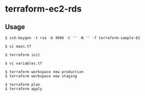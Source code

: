 # terraform-ec2-rds

## Usage

```
$ ssh-keygen -t rsa -b 4096 -C '' -N '' -f terraform-sample-02
```

```
$ vi main.tf
```

```
$ terraform init
```

```
$ vi variables.tf
```

```
$ terraform workspace new production
$ terraform workspace new staging
```

```
$ terraform plan
$ terraform apply
```
